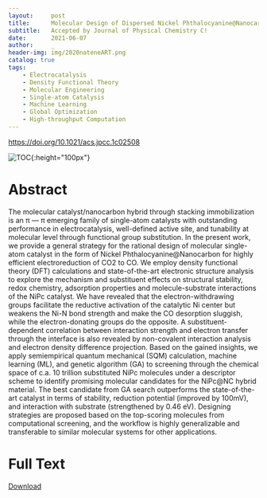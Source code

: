 ```yaml
---
layout:     post
title:      Molecular Design of Dispersed Nickel Phthalocyanine@Nanocarbon Hybrid Catalyst for Active and Stable Electroreduction of CO2
subtitle:   Accepted by Journal of Physical Chemistry C!
date:       2021-06-07
author:     _
header-img: img/2020nateneART.png
catalog: true
tags:
    - Electrocatalysis
    - Density Functional Theory
    - Molecular Engineering
    - Single-atom Catalysis
    - Machine Learning
    - Global Optimization
    - High-throughput Computation
---
```




https://doi.org/10.1021/acs.jpcc.1c02508

![TOC](../../../../img/2021jpccTOC.gif){:height="100px"}

# Abstract

The molecular catalyst/nanocarbon hybrid through stacking immobilization is an π ― π emerging family of single-atom catalysts with outstanding performance in electrocatalysis, well-defined active site, and tunability at molecular level through functional group substitution. In the present work, we provide a general strategy for the rational design of molecular single-atom catalyst in the form of Nickel Phthalocyanine@Nanocarbon for highly efficient electroreduction of CO2 to CO. We employ density functional theory (DFT) calculations and state-of-the-art electronic structure analysis to explore the mechanism and substituent effects on structural stability, redox chemistry, adsorption properties and molecule-substrate interactions of the NiPc catalyst. We have revealed that the electron-withdrawing groups facilitate the reductive activation of the catalytic Ni center but weakens the Ni-N bond strength and make the CO desorption sluggish, while the electron-donating groups do the opposite. A substituent-dependent correlation between interaction strength and electron transfer through the interface is also revealed by non-covalent interaction analysis and electron density difference projection. Based on the gained insights, we apply semiempirical quantum mechanical (SQM) calculation, machine learning (ML), and genetic algorithm (GA) to screening through the chemical space of c.a. 10 trillion substituted NiPc molecules under a descriptor scheme to identify promising molecular candidates for the NiPc@NC hybrid material. The best candidate from GA search outperforms the state-of-the-art catalyst in terms of stability, reduction potential (improved by 100mV), and interaction with substrate (strengthened by 0.46 eV). Designing strategies are proposed based on the top-scoring molecules from computational screening, and the workflow is highly generalizable and transferable to similar molecular systems for other applications.

# Full Text

[Download](../../../../docs/2021jpcc.pdf "Download")